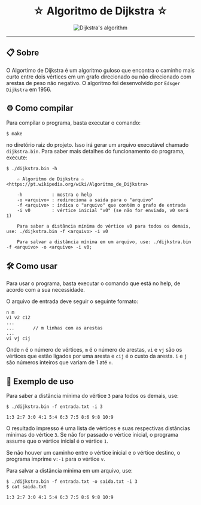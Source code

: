 <div align="center">
<h1>☆ Algoritmo de Dijkstra ☆</h1>
<img src="https://upload.wikimedia.org/wikipedia/commons/5/57/Dijkstra_Animation.gif" alt="Dijkstra's algorithm">
</div>

---

## 📋 Sobre

O Algortimo de Dijkstra é um algoritmo guloso que encontra o caminho mais curto entre dois vértices em um grafo direcionado ou não direcionado com arestas de peso não negativo. O algoritmo foi desenvolvido por `Edsger Dijkstra` em 1956.

## ⚙ Como compilar

Para compilar o programa, basta executar o comando:

```
$ make
```

no diretório raiz do projeto. Isso irá gerar um arquivo executável chamado `dijkstra.bin`. Para saber mais detalhes do funcionamento do programa, execute:

```
$ ./dijkstra.bin -h

    ☆ Algoritmo de Dijkstra ☆ <https://pt.wikipedia.org/wiki/Algoritmo_de_Dijkstra>

    -h           : mostra o help
    -o <arquivo> : redireciona a saida para o "arquivo"
    -f <arquivo> : indica o "arquivo" que contém o grafo de entrada
    -i v0        : vértice inicial "v0" (se não for enviado, v0 será 1)

    Para saber a distância mínima do vértice v0 para todos os demais, use: ./dijkstra.bin -f <arquivo> -i v0

    Para salvar a distância mínima em um arquivo, use: ./dijkstra.bin -f <arquivo> -o <arquivo> -i v0;
```

## 🛠 Como usar

Para usar o programa, basta executar o comando que está no help, de acordo com a sua necessidade.

O arquivo de entrada deve seguir o seguinte formato:

```
n m
v1 v2 c12
...
...       // m linhas com as arestas
...
vi vj cij
```

Onde `n` é o número de vértices, `m` é o número de arestas, `vi` e `vj` são os vértices que estão ligados por uma aresta e `cij` é o custo da aresta. `i` e `j` são números inteiros que variam de 1 até `n`.

## 📝 Exemplo de uso

Para saber a distância mínima do vértice `3` para todos os demais, use:

```
$ ./dijkstra.bin -f entrada.txt -i 3

1:3 2:7 3:0 4:1 5:4 6:3 7:5 8:6 9:8 10:9
```

O resultado impresso é uma lista de vértices e suas respectivas distâncias mínimas do vértice `3`.
Se não for passado o vértice inicial, o programa assume que o vértice inicial é o vértice `1`.

Se não houver um caminho entre o vértice inicial e o vértice destino, o programa imprime `v:-1` para o vértice `v`.

Para salvar a distância mínima em um arquivo, use:

```
$ ./dijkstra.bin -f entrada.txt -o saida.txt -i 3
$ cat saida.txt

1:3 2:7 3:0 4:1 5:4 6:3 7:5 8:6 9:8 10:9
```
